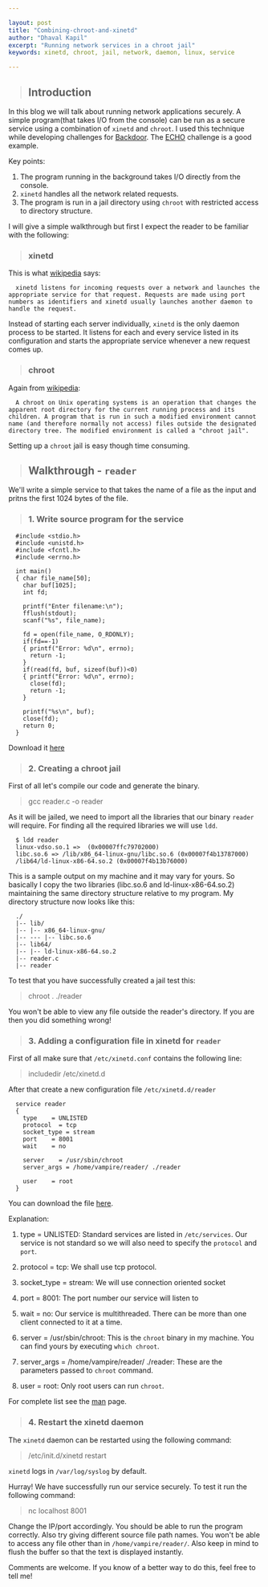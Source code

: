 ```yaml
---

layout: post
title: "Combining-chroot-and-xinetd"
author: "Dhaval Kapil"
excerpt: "Running network services in a chroot jail"
keywords: xinetd, chroot, jail, network, daemon, linux, service

---
```


> ## Introduction

In this blog we will talk about running network applications securely. A simple program(that takes I/O from the console) can be run as a secure service using a combination of `xinetd` and `chroot`. I used this technique while developing challenges for [Backdoor](https://backdoor.sdslabs.co/). The [ECHO](https://backdoor.sdslabs.co/challenges/ECHO) challenge is a good example.

Key points:

1. The program running in the background takes I/O directly from the console.
2. `xinetd` handles all the network related requests.
3. The program is run in a jail directory using `chroot` with restricted access to directory structure.

I will give a simple walkthrough but first I expect the reader to be familiar with the following:

> ### xinetd

This is what [wikipedia](http://en.wikipedia.org/wiki/Xinetd) says:

      xinetd listens for incoming requests over a network and launches the appropriate service for that request. Requests are made using port numbers as identifiers and xinetd usually launches another daemon to handle the request.

Instead of starting each server individually, `xinetd` is the only daemon process to be started. It listens for each and every service listed in its configuration and starts the appropriate service whenever a new request comes up.

> ### chroot

Again from [wikipedia](http://en.wikipedia.org/wiki/Chroot):

      A chroot on Unix operating systems is an operation that changes the apparent root directory for the current running process and its children. A program that is run in such a modified environment cannot name (and therefore normally not access) files outside the designated directory tree. The modified environment is called a "chroot jail".

Setting up a `chroot` jail is easy though time consuming.

> ## Walkthrough - `reader`

We'll write a simple service to that takes the name of a file as the input and pritns the first 1024 bytes of the file.

> ### 1. Write source program for the service

      #include <stdio.h>
      #include <unistd.h>
      #include <fcntl.h>
      #include <errno.h>

      int main()
      { char file_name[50];
        char buf[1025];
        int fd;
        
        printf("Enter filename:\n");
        fflush(stdout);
        scanf("%s", file_name);
        
        fd = open(file_name, O_RDONLY);
        if(fd==-1)
        { printf("Error: %d\n", errno);
          return -1;
        }
        if(read(fd, buf, sizeof(buf))<0)
        { printf("Error: %d\n", errno);
          close(fd);
          return -1;
        }

        printf("%s\n", buf);
        close(fd);
        return 0;
      }

Download it [here](/assets/files/Combining-chroot-and-xinetd/source.c)

> ### 2. Creating a chroot jail

First of all let's compile our code and generate the binary.

> gcc reader.c -o reader

As it will be jailed, we need to import all the libraries that our binary `reader` will require. For finding all the required libraries we will use `ldd`.

      $ ldd reader
      linux-vdso.so.1 =>  (0x00007ffc79702000)
      libc.so.6 => /lib/x86_64-linux-gnu/libc.so.6 (0x00007f4b13787000)
      /lib64/ld-linux-x86-64.so.2 (0x00007f4b13b76000)

This is a sample output on my machine and it may vary for yours. So basically I copy the two libraries (libc.so.6 and ld-linux-x86-64.so.2) maintaining the same directory structure relative to my program. My directory structure now looks like this:

      ./
      |-- lib/
      |-- |-- x86_64-linux-gnu/
      |-- --- |-- libc.so.6
      |-- lib64/
      |-- |-- ld-linux-x86-64.so.2
      |-- reader.c
      |-- reader

To test that you have successfully created a jail test this:

> chroot . ./reader

You won't be able to view any file outside the reader's directory. If you are then you did something wrong!

> ### 3. Adding a configuration file in xinetd for `reader`

First of all make sure that `/etc/xinetd.conf` contains the following line:

> includedir /etc/xinetd.d

After that create a new configuration file `/etc/xinetd.d/reader`

      service reader
      {
        type    = UNLISTED
        protocol  = tcp
        socket_type = stream
        port    = 8001
        wait    = no

        server    = /usr/sbin/chroot
        server_args = /home/vampire/reader/ ./reader
        
        user    = root
      }

You can download the file [here](/assets/files/Combining-chroot-and-xinetd/reader).

Explanation:

1. type = UNLISTED: Standard services are listed in `/etc/services`. Our service is not standard so we will also need to specify the `protocol` and `port`.

2. protocol = tcp: We shall use tcp protocol.

3. socket_type = stream: We will use connection oriented socket

4. port = 8001: The port number our service will listen to

5. wait = no: Our service is multithreaded. There can be more than one client connected to it at a time.

6. server = /usr/sbin/chroot: This is the `chroot` binary in my machine. You can find yours by executing `which chroot`.

7. server_args = /home/vampire/reader/ ./reader: These are the parameters passed to `chroot` command.

8. user = root: Only root users can run `chroot`.

For complete list see the [man](http://linux.die.net/man/5/xinetd.conf) page.

> ### 4. Restart the xinetd daemon

The `xinetd` daemon can be restarted using the following command:

> /etc/init.d/xinetd restart

`xinetd` logs in `/var/log/syslog` by default.

Hurray! We have successfully run our service securely. To test it run the following command:

> nc localhost 8001

Change the IP/port accordingly. You should be able to run the program correctly. Also try giving different source file path names. You won't be able to access any file other than in `/home/vampire/reader/`. Also keep in mind to flush the buffer so that the text is displayed instantly.

Comments are welcome. If you know of a better way to do this, feel free to tell me!